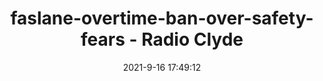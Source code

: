 ---
"title": "faslane-overtime-ban-over-safety-fears - Radio Clyde"
"date": "2021-9-16 17:49:12"
"feed_name": "GOOGLENEWSINDUSTRIAL"
"feed_website": "https://news.google.com/search?q=industrial%2Bincident&hl=en-US&gl=US&ceid=US:en"
"feed_rss": "https://news.google.com/rss/search?q=industrial%2Bincident&hl=en-US&gl=US&ceid=US:en"
"link": "https://planetradio.co.uk/clyde/local/news/faslane-overtime-ban-over-safety-fears/"
"file": "_posts/2021-1-1-2dc379e06f1be5b6a3a73ce52a5d7130d7d06271.md"
"accident": "0"
"drilling": "0"
"dead": "0"
"injured": "0"
---